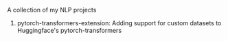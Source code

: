 A collection of my NLP projects

1. pytorch-transformers-extension: Adding support for custom datasets to Huggingface's pytorch-transformers

